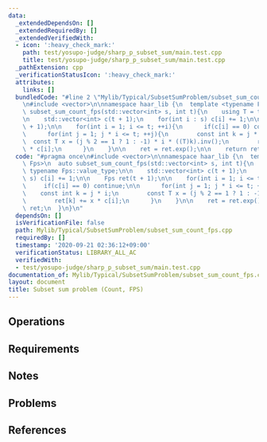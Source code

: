 ```yaml
---
data:
  _extendedDependsOn: []
  _extendedRequiredBy: []
  _extendedVerifiedWith:
  - icon: ':heavy_check_mark:'
    path: test/yosupo-judge/sharp_p_subset_sum/main.test.cpp
    title: test/yosupo-judge/sharp_p_subset_sum/main.test.cpp
  _pathExtension: cpp
  _verificationStatusIcon: ':heavy_check_mark:'
  attributes:
    links: []
  bundledCode: "#line 2 \"Mylib/Typical/SubsetSumProblem/subset_sum_count_fps.cpp\"\
    \n#include <vector>\n\nnamespace haar_lib {\n  template <typename Fps>\n  auto\
    \ subset_sum_count_fps(std::vector<int> s, int t){\n    using T = typename Fps::value_type;\n\
    \n    std::vector<int> c(t + 1);\n    for(int i : s) c[i] += 1;\n\n    Fps ret(t\
    \ + 1);\n\n    for(int i = 1; i <= t; ++i){\n      if(c[i] == 0) continue;\n\n\
    \      for(int j = 1; j * i <= t; ++j){\n        const int k = j * i;\n      \
    \  const T x = (j % 2 == 1 ? 1 : -1) * i * ((T)k).inv();\n        ret[k] += x\
    \ * c[i];\n      }\n    }\n\n    ret = ret.exp();\n\n    return ret;\n  }\n}\n"
  code: "#pragma once\n#include <vector>\n\nnamespace haar_lib {\n  template <typename\
    \ Fps>\n  auto subset_sum_count_fps(std::vector<int> s, int t){\n    using T =\
    \ typename Fps::value_type;\n\n    std::vector<int> c(t + 1);\n    for(int i :\
    \ s) c[i] += 1;\n\n    Fps ret(t + 1);\n\n    for(int i = 1; i <= t; ++i){\n \
    \     if(c[i] == 0) continue;\n\n      for(int j = 1; j * i <= t; ++j){\n    \
    \    const int k = j * i;\n        const T x = (j % 2 == 1 ? 1 : -1) * i * ((T)k).inv();\n\
    \        ret[k] += x * c[i];\n      }\n    }\n\n    ret = ret.exp();\n\n    return\
    \ ret;\n  }\n}\n"
  dependsOn: []
  isVerificationFile: false
  path: Mylib/Typical/SubsetSumProblem/subset_sum_count_fps.cpp
  requiredBy: []
  timestamp: '2020-09-21 02:36:12+09:00'
  verificationStatus: LIBRARY_ALL_AC
  verifiedWith:
  - test/yosupo-judge/sharp_p_subset_sum/main.test.cpp
documentation_of: Mylib/Typical/SubsetSumProblem/subset_sum_count_fps.cpp
layout: document
title: Subset sum problem (Count, FPS)
---
```


## Operations

## Requirements

## Notes

## Problems

## References

